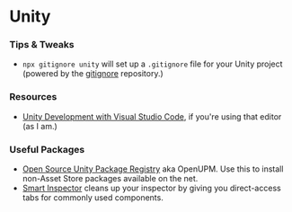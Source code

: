 # Unity

### Tips & Tweaks

- `npx gitignore unity` will set up a `.gitignore` file for your Unity project (powered by the [gitignore](https://github.com/github/gitignore) repository.)

### Resources

- [Unity Development with Visual Studio Code](https://code.visualstudio.com/docs/other/unity), if you're using that editor (as I am.)

### Useful Packages

- [Open Source Unity Package Registry](https://openupm.com/) aka OpenUPM. Use this to install non-Asset Store packages available on the net.
- [Smart Inspector](https://github.com/neon-age/Smart-Inspector) cleans up your inspector by giving you direct-access tabs for commonly used components.
